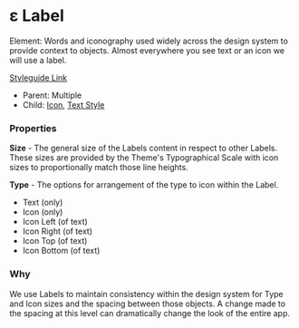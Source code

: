 # ε Label

Element: Words and iconography used widely across the design system to provide context to objects. Almost everywhere you see text or an icon we will use a label.

[Styleguide Link](https://zpl.io/aRRypYz)

* Parent: Multiple
* Child: [Icon](icon.md), [Text Style](../../overview/styles/typography.md)

### Properties

**Size** - The general size of the Labels content in respect to other Labels. These sizes are provided by the Theme's Typographical Scale with icon sizes to proportionally match those line heights.

**Type** - The options for arrangement of the type to icon within the Label.

* Text (only)
* Icon (only)
* Icon Left (of text)
* Icon Right (of text)
* Icon Top (of text)
* Icon Bottom (of text)

### Why

We use Labels to maintain consistency within the design system for Type and Icon sizes and the spacing between those objects. A change made to the spacing at this level can dramatically change the look of the entire app.
